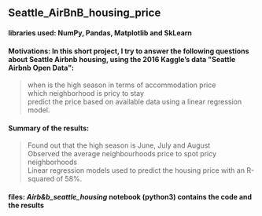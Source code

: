 ## Seattle_AirBnB_housing_price
#### libraries used: NumPy, Pandas, Matplotlib and SkLearn
#### Motivations: In this short project, I try to answer the following questions about Seattle Airbnb housing, using the 2016 Kaggle’s data "Seattle Airbnb Open Data":
>when is the high season in terms of accommodation price<br>
>which neighborhood is pricy to stay<br>
>predict the price based on available data using a linear regression model.
#### Summary of the results:
> Found out that the high season is June, July and August<br> 
> Observed the average neighbourhoods price to spot pricy neighborhoods<br> 
> Linear regression models used to predict the housing price with an R-squared of 58%.
#### files: _Airb&b_seattle_housing_ notebook (python3) contains the code and the results
